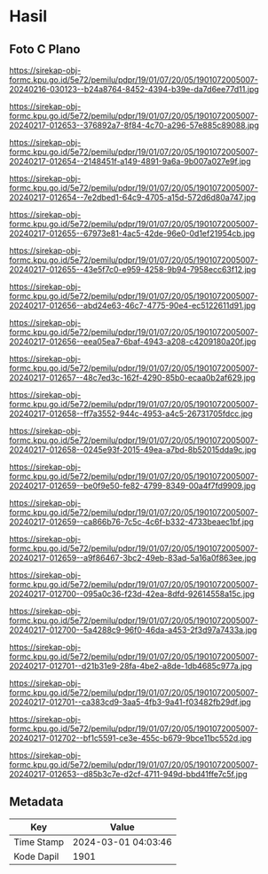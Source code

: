 # Hasil

## Foto C Plano

https://sirekap-obj-formc.kpu.go.id/5e72/pemilu/pdpr/19/01/07/20/05/1901072005007-20240216-030123--b24a8764-8452-4394-b39e-da7d6ee77d11.jpg

https://sirekap-obj-formc.kpu.go.id/5e72/pemilu/pdpr/19/01/07/20/05/1901072005007-20240217-012653--376892a7-8f84-4c70-a296-57e885c89088.jpg

https://sirekap-obj-formc.kpu.go.id/5e72/pemilu/pdpr/19/01/07/20/05/1901072005007-20240217-012654--2148451f-a149-4891-9a6a-9b007a027e9f.jpg

https://sirekap-obj-formc.kpu.go.id/5e72/pemilu/pdpr/19/01/07/20/05/1901072005007-20240217-012654--7e2dbed1-64c9-4705-a15d-572d6d80a747.jpg

https://sirekap-obj-formc.kpu.go.id/5e72/pemilu/pdpr/19/01/07/20/05/1901072005007-20240217-012655--67973e81-4ac5-42de-96e0-0d1ef21954cb.jpg

https://sirekap-obj-formc.kpu.go.id/5e72/pemilu/pdpr/19/01/07/20/05/1901072005007-20240217-012655--43e5f7c0-e959-4258-9b94-7958ecc63f12.jpg

https://sirekap-obj-formc.kpu.go.id/5e72/pemilu/pdpr/19/01/07/20/05/1901072005007-20240217-012656--abd24e63-46c7-4775-90e4-ec5122611d91.jpg

https://sirekap-obj-formc.kpu.go.id/5e72/pemilu/pdpr/19/01/07/20/05/1901072005007-20240217-012656--eea05ea7-6baf-4943-a208-c4209180a20f.jpg

https://sirekap-obj-formc.kpu.go.id/5e72/pemilu/pdpr/19/01/07/20/05/1901072005007-20240217-012657--48c7ed3c-162f-4290-85b0-ecaa0b2af629.jpg

https://sirekap-obj-formc.kpu.go.id/5e72/pemilu/pdpr/19/01/07/20/05/1901072005007-20240217-012658--ff7a3552-944c-4953-a4c5-26731705fdcc.jpg

https://sirekap-obj-formc.kpu.go.id/5e72/pemilu/pdpr/19/01/07/20/05/1901072005007-20240217-012658--0245e93f-2015-49ea-a7bd-8b52015dda9c.jpg

https://sirekap-obj-formc.kpu.go.id/5e72/pemilu/pdpr/19/01/07/20/05/1901072005007-20240217-012659--be0f9e50-fe82-4799-8349-00a4f7fd9909.jpg

https://sirekap-obj-formc.kpu.go.id/5e72/pemilu/pdpr/19/01/07/20/05/1901072005007-20240217-012659--ca866b76-7c5c-4c6f-b332-4733beaec1bf.jpg

https://sirekap-obj-formc.kpu.go.id/5e72/pemilu/pdpr/19/01/07/20/05/1901072005007-20240217-012659--a9f86467-3bc2-49eb-83ad-5a16a0f863ee.jpg

https://sirekap-obj-formc.kpu.go.id/5e72/pemilu/pdpr/19/01/07/20/05/1901072005007-20240217-012700--095a0c36-f23d-42ea-8dfd-92614558a15c.jpg

https://sirekap-obj-formc.kpu.go.id/5e72/pemilu/pdpr/19/01/07/20/05/1901072005007-20240217-012700--5a4288c9-96f0-46da-a453-2f3d97a7433a.jpg

https://sirekap-obj-formc.kpu.go.id/5e72/pemilu/pdpr/19/01/07/20/05/1901072005007-20240217-012701--d21b31e9-28fa-4be2-a8de-1db4685c977a.jpg

https://sirekap-obj-formc.kpu.go.id/5e72/pemilu/pdpr/19/01/07/20/05/1901072005007-20240217-012701--ca383cd9-3aa5-4fb3-9a41-f03482fb29df.jpg

https://sirekap-obj-formc.kpu.go.id/5e72/pemilu/pdpr/19/01/07/20/05/1901072005007-20240217-012702--bf1c5591-ce3e-455c-b679-9bce11bc552d.jpg

https://sirekap-obj-formc.kpu.go.id/5e72/pemilu/pdpr/19/01/07/20/05/1901072005007-20240217-012653--d85b3c7e-d2cf-4711-949d-bbd41ffe7c5f.jpg


## Metadata

| Key        | Value               |
| ---------- | ------------------- |
| Time Stamp | 2024-03-01 04:03:46 |
| Kode Dapil | 1901                |



